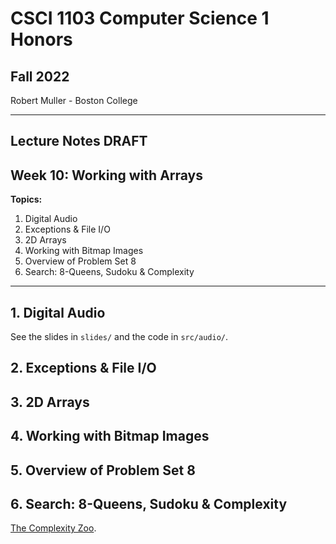 #  CSCI 1103 Computer Science 1 Honors

## Fall 2022

Robert Muller - Boston College

---

## Lecture Notes DRAFT

## Week 10: Working with Arrays

**Topics:**

1. Digital Audio
2. Exceptions & File I/O 
3. 2D Arrays
4.  Working with Bitmap Images
5. Overview of Problem Set 8
6. Search: 8-Queens, Sudoku & Complexity

---

## 1. Digital Audio

See the slides in `slides/` and the code in `src/audio/`.

## 2. Exceptions & File I/O 

## 3. 2D Arrays

## 4. Working with Bitmap Images 

## 5. Overview of Problem Set 8

## 6. Search: 8-Queens, Sudoku & Complexity 

[The Complexity Zoo](https://www.youtube.com/watch?v=YX40hbAHx3s).

